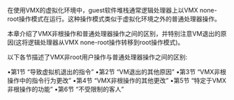 
在使用VMX的虚拟化环境中，guest软件堆栈通常逻辑处理器上以VMX none-root操作模式在运行。这种操作模式类似于虚拟化环境之外的普通处理器操作。

本章介绍了VMX非根操作和普通处理器操作之间的区别，并特别注意VM退出的原因(这将逻辑处理器从VMX none-root操作转移到root操作模式)。

以下各节描述了VMX非root用户操作与普通处理器操作之间的区别: 

•第1节 “导致虚拟机退出的指令”
•第2节 “VM退出的其他原因”
•第3节 “VMX非根操作中的指令行为更改”
•第4节 “VMX非根操作的其他更改”
•第5节 “特定于VMX非根操作的功能”
•第6节 “不受限制的客人”
